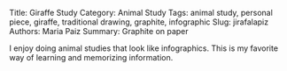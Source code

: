 Title: Giraffe Study
Category: Animal Study
Tags: animal study, personal piece, giraffe, traditional drawing, graphite, infographic
Slug: jirafalapiz
Authors: Maria Paiz
Summary: Graphite on paper

I enjoy doing animal studies that look like infographics. This is my favorite way of learning and memorizing information.


